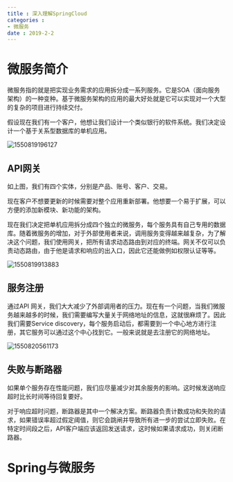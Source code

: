 ```yaml
---
title : 深入理解SpringCloud 
categories : 
- 微服务
date : 2019-2-2
---
```


# 微服务简介

微服务指的就是把实现业务需求的应用拆分成一系列服务。它是SOA（面向服务架构）的一种变种。基于微服务架构的应用的最大好处就是它可以实现对一个大型的复杂的项目进行持续交付。

假设现在我们有一个客户，他想让我们设计一个类似银行的软件系统。我们决定设计一个基于关系型数据库的单机应用。

![1550819196127](/home/hdr/Desktop/Pictures/微服务/SpringCloud/银行系统单机应用.png)

## API网关

如上图，我们有四个实体，分别是产品、账号、客户、交易。

现在客户不想要更新的时候需要对整个应用重新部署。他想要一个易于扩展，可以方便的添加新模块、新功能的架构。

现在我们决定把单机应用拆分成四个独立的微服务，每个服务具有自己专用的数据库。随着微服务的增加，对于外部使用者来说，调用服务变得越来越复杂，为了解决这个问题，我们使用网关，把所有请求动态路由到对应的终端。网关不仅可以负责动态路由，由于他是请求和响应的出入口，因此它还能做例如权限认证等等。



![1550819913883](/home/hdr/Desktop/Pictures/微服务/SpringCloud/银行系统-微服务-网关.png)

## 服务注册

通过API 网关，我们大大减少了外部调用者的压力。现在有一个问题，当我们微服务越来越多的时候，我们需要编写大量关于网络地址的信息，这就很麻烦了。因此我们需要Service discovery，每个服务启动后，都需要到一个中心地方进行注册，其它服务可以通过这个中心找到它。一般来说就是去注册它的网络地址。

![1550820561173](/home/hdr/Desktop/Pictures/微服务/SpringCloud/银行系统-微服务-服务注册.png)

## 失败与断路器

如果单个服务存在性能问题，我们应尽量减少对其余服务的影响。这时候发送响应超时比长时间等待回复要好。

对于响应超时问题，断路器是其中一个解决方案。断路器负责计数成功和失败的请求，如果错误率超过假定阈值，则它会跳闸并导致所有进一步的尝试立即失败。在特定时间段之后，API客户端应该返回发送请求，这时候如果请求成功，则关闭断路器。

# Spring与微服务

